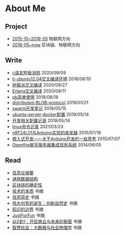 # About Me

## Project

- [2015-10~2018-05](https://github.com/gc87/archive/blob/master/project/2015-10~2018-05.md) 物联网方向
- [2018-05~now](https://github.com/gc87/archive/blob/master/project/2018-05~now.md) 区块链、物联网方向

## Write

- [c语言短板消除](https://github.com/gc87/archive/blob/master/write/c语言短板消除.md) 2020/09/09
- [ti-ubuntu12.04交叉编译环境](https://github.com/gc87/archive/blob/master/write/ti-ubuntu12.04交叉编译环境.md) 2018/08/10
- [树莓派交叉编译](https://github.com/gc87/archive/blob/master/write/树莓派交叉编译.md) 2020/09/27
- [Erlang交叉编译](https://github.com/gc87/archive/blob/master/write/Erlang交叉编译.md) 2020/09/11
- [pb简单使用](https://github.com/gc87/archive/blob/master/write/pb简单使用.md) 2018/08/18
- [distributed-BLOB-protocol](https://github.com/gc87/archive/blob/master/write/distributed-BLOB-protocol.md) 2019/01/21
- [swarm开发笔记](https://github.com/gc87/archive/blob/master/write/swarm开发笔记.md) 2019/05/15
- [ubuntu-server-docker配置](https://github.com/gc87/archive/blob/master/write/ubuntu-server-docker配置.md) 2019/05/14
- [开发相关配置记录](https://github.com/gc87/archive/blob/master/write/开发相关配置记录.md) 2019/05/14
- [linux命令记录](https://github.com/gc87/archive/blob/master/write/linux命令记录.md) 2021/03/23
- [nRF24L01与Arduino实现的收发器](https://github.com/gc87/archive/blob/master/write/nRF24L01与Arduino实现的收发器.md) 2015/07/19
- [嵌入式开发——关于Arduino开发的一些思考](https://github.com/gc87/archive/blob/master/write/嵌入式开发——关于Arduino开发的一些思考.md) 2015/07/07
- [Openfire聊天服务器集成现有系统](https://github.com/gc87/archive/blob/master/write/Openfire聊天服务器集成现有系统.md) 2014/06/05

## Read

- [信息论摘要](https://github.com/gc87/archive/blob/master/read/信息论摘要.md)
- [通用数据结构](https://github.com/gc87/archive/blob/master/read/通用数据结构.md)
- [区块链的确定性](https://github.com/gc87/archive/blob/master/read/区块链的确定性.md)
- [技术的本质](https://github.com/gc87/archive/blob/master/read/技术的本质.md) 书摘
- [信息简史](https://github.com/gc87/archive/blob/master/read/信息简史.md) 书摘
- [伟大创意的诞生：创新自然史](https://github.com/gc87/archive/blob/master/read/伟大创意的诞生：创新自然史.md) 书摘
- [知识的边界](https://github.com/gc87/archive/blob/master/read/知识的边界.md) 书摘
- [JustForFun](https://github.com/gc87/archive/blob/master/read/JustForFun.md) 书摘
- [从0到1：开启商业与未来的秘密](https://github.com/gc87/archive/blob/master/read/从0到1：开启商业与未来的秘密.md) 书摘
- [智慧社会：大数据与社会物理学](https://github.com/gc87/archive/blob/master/read/智慧社会：大数据与社会物理学.md) 书摘


